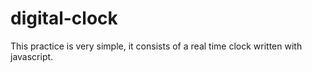 # digital-clock
This practice is very simple, it consists of a real time clock written with javascript.
